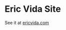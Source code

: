 # Eric Vida Site
See it at [ericvida.com](https://khmer-typing.ericvida.com)
<!-- hosted on vercel.com -->